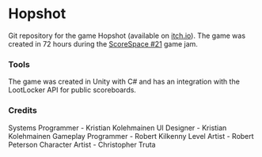 
# Hopshot
Git repository for the game Hopshot (available on [itch.io](https://mckoleman.itch.io/hopshot)). The game was created in 72 hours during the [ScoreSpace #21](https://itch.io/jam/scorejam21) game jam.

### Tools
The game was created in Unity with C# and has an integration with the LootLocker API for public scoreboards.

### Credits
Systems Programmer - Kristian Kolehmainen
UI Designer - Kristian Kolehmainen
Gameplay Programmer - Robert Kilkenny
Level Artist - Robert Peterson
Character Artist - Christopher Truta
